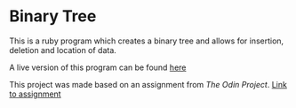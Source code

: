 # Binary Tree

This is a ruby program which creates a binary tree and allows for insertion, deletion and location of data.

A live version of this program can be found [here](https://repl.it/@VincenzoY/binarytree)

This project was made based on an assignment from *The Odin Project*. [Link to assignment](https://www.theodinproject.com/courses/ruby-programming/lessons/linked-lists)
